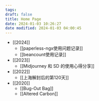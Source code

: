 ```yaml
---
tags: 
draft: false
title: Home Page
date: 2024-01-03 10:26:27
date modified: 2024-01-03 04:00:45
---
```


- [[2024]]
	- [[paperless-ngx使用问题记录]]
	- [[beancount使用记录]]
- [[2023]]
	- [[Midjourney 和 SD 的使用心得分享]]
- [[2022]]
	- [[上海解封后的第120天]]
- [[2020]]
	- [[Bug-Out Bag]]
	- [[Altered Carbon]]